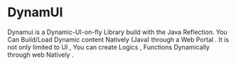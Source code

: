 # DynamUI
Dynamui is a Dynamic-UI-on-fly Library build with the Java Reflection. You Can Build/Load Dynamic content Natively (Java) through a Web Portal .
It is  not only limited to UI , You can create Logics , Functions Dynamically through web Natively .
